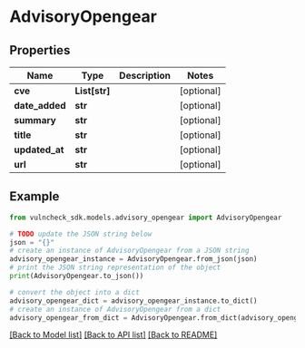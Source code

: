 # AdvisoryOpengear


## Properties

Name | Type | Description | Notes
------------ | ------------- | ------------- | -------------
**cve** | **List[str]** |  | [optional] 
**date_added** | **str** |  | [optional] 
**summary** | **str** |  | [optional] 
**title** | **str** |  | [optional] 
**updated_at** | **str** |  | [optional] 
**url** | **str** |  | [optional] 

## Example

```python
from vulncheck_sdk.models.advisory_opengear import AdvisoryOpengear

# TODO update the JSON string below
json = "{}"
# create an instance of AdvisoryOpengear from a JSON string
advisory_opengear_instance = AdvisoryOpengear.from_json(json)
# print the JSON string representation of the object
print(AdvisoryOpengear.to_json())

# convert the object into a dict
advisory_opengear_dict = advisory_opengear_instance.to_dict()
# create an instance of AdvisoryOpengear from a dict
advisory_opengear_from_dict = AdvisoryOpengear.from_dict(advisory_opengear_dict)
```
[[Back to Model list]](../README.md#documentation-for-models) [[Back to API list]](../README.md#documentation-for-api-endpoints) [[Back to README]](../README.md)


